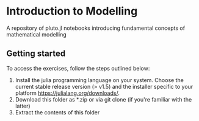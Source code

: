 # Introduction to Modelling
A repository of pluto.jl notebooks introducing fundamental concepts of mathematical modelling

## Getting started

To access the exercises, follow the steps outlined below:

1. Install the julia programming language on your system. Choose the current stable release version (> v1.5) and the installer specific to your platform https://julialang.org/downloads/.
2. Download this folder as *.zip or via git clone (if you're familiar with the latter)
3. Extract the contents of this folder
